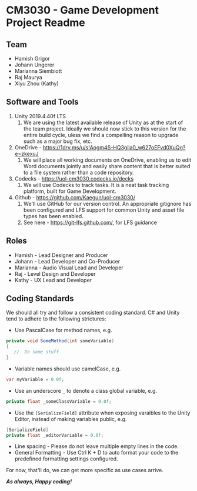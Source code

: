 # CM3030 - Game Development Project Readme

## Team
* Hamish Grigor
* Johann Ungerer
* Marianna Siembiott
* Raj Maurya
* Xiyu Zhou (Kathy)

## Software and Tools
1. Unity 2019.4.40f LTS
   1. We are using the latest available release of Unity as at the start of the team project. Ideally we should now stick to this version for the entire build cycle, uless we find a compelling reason to upgrade such as a major bug fix, etc.
1. OneDrive - https://1drv.ms/u/s!Aogm4S-HQ3gila0_w627oEFvd0XuQg?e=zkexuJ
   1. We will place all working documents on OneDrive, enabling us to edit Word documents jointly and easily share content that is better suited to a file system rather than a code repository.
1. Codecks - https://uol-cm3030.codecks.io/decks
   1. We will use Codecks to track tasks. It is a neat task tracking platform, built for Game Development.
1. Github - https://github.com/Kaegun/uol-cm3030/
   1. We'll use GitHub for our version control. An appropriate gitignore has been configured and LFS support for common Unity and asset file types has been enabled.
   1. See here - https://git-lfs.github.com/, for LFS guidance

## Roles
* Hamish - Lead Designer and Producer
* Johann - Lead Developer and Co-Producer
* Marianna -  Audio Visual Lead and Developer
* Raj - Level Design and Developer
* Kathy - UX Lead and Developer

## Coding Standards
We should all try and follow a consistent coding standard. C# and Unity tend to adhere to the following strictures:
* Use PascalCase for method names, e.g.
```cs
private void SomeMethod(int someVariable)
{
   //  Do some stuff
}
```
* Variable names should use camelCase, e.g.
```cs
var myVariable = 0.0f;
```
* Use an underscore `_` to denote a class global variable, e.g.
```cs
private float _someClassVariable = 0.0f;
```
* Use the `[SerializeField]` attribute when exposing varaibles to the Unity Editor, instead of making variables public, e.g.
```cs
[SerializeField]
private float _editorVariable = 0.0f;
```
* Line spacing - Please do not leave multiple empty lines in the code.
* General Formatting - Use Ctrl K + D to auto format your code to the predefined formatting settings configured.

For now, that'll do, we can get more specific as use cases arrive.

***As always, Happy coding!***